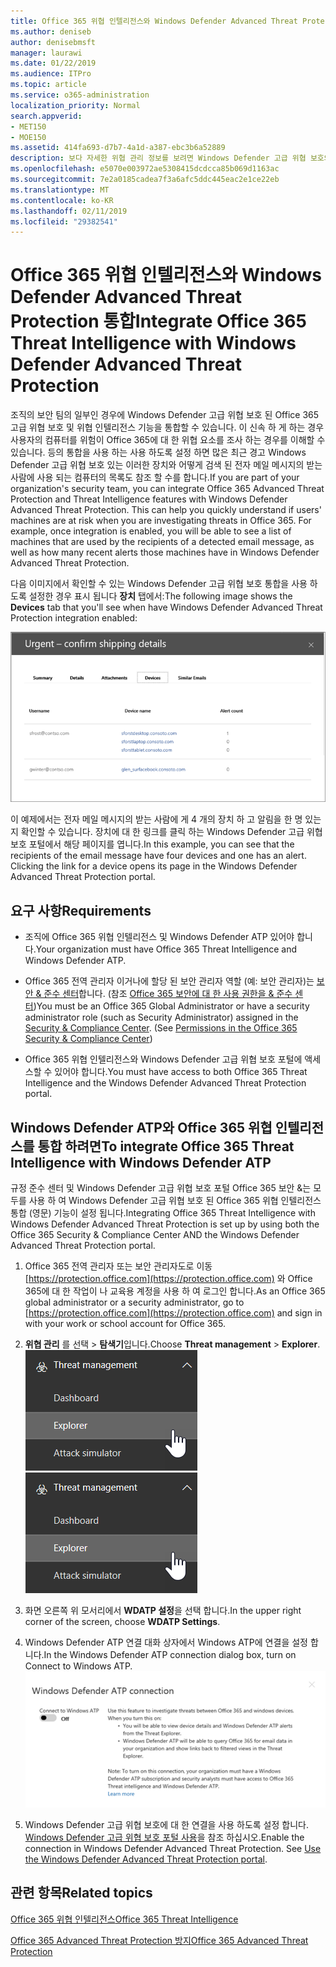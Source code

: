 ```yaml
---
title: Office 365 위협 인텔리전스와 Windows Defender Advanced Threat Protection 통합
ms.author: deniseb
author: denisebmsft
manager: laurawi
ms.date: 01/22/2019
ms.audience: ITPro
ms.topic: article
ms.service: o365-administration
localization_priority: Normal
search.appverid:
- MET150
- MOE150
ms.assetid: 414fa693-d7b7-4a1d-a387-ebc3b6a52889
description: 보다 자세한 위협 관리 정보를 보려면 Windows Defender 고급 위협 보호와 Office 365 고급 위협 보호를 통합 합니다.
ms.openlocfilehash: e5070e003972ae5308415dcdcca85b069d1163ac
ms.sourcegitcommit: 7e2a0185cadea7f3a6afc5ddc445eac2e1ce22eb
ms.translationtype: MT
ms.contentlocale: ko-KR
ms.lasthandoff: 02/11/2019
ms.locfileid: "29382541"
---
```

# <a name="integrate-office-365-threat-intelligence-with-windows-defender-advanced-threat-protection"></a><span data-ttu-id="e30e9-103">Office 365 위협 인텔리전스와 Windows Defender Advanced Threat Protection 통합</span><span class="sxs-lookup"><span data-stu-id="e30e9-103">Integrate Office 365 Threat Intelligence with Windows Defender Advanced Threat Protection</span></span>

<span data-ttu-id="e30e9-p101">조직의 보안 팀의 일부인 경우에 Windows Defender 고급 위협 보호 된 Office 365 고급 위협 보호 및 위협 인텔리전스 기능을 통합할 수 있습니다. 이 신속 하 게 하는 경우 사용자의 컴퓨터를 위험이 Office 365에 대 한 위협 요소를 조사 하는 경우를 이해할 수 있습니다. 등의 통합을 사용 하는 사용 하도록 설정 하면 많은 최근 경고 Windows Defender 고급 위협 보호 있는 이러한 장치와 어떻게 검색 된 전자 메일 메시지의 받는 사람에 사용 되는 컴퓨터의 목록도 참조 할 수를 합니다.</span><span class="sxs-lookup"><span data-stu-id="e30e9-p101">If you are part of your organization's security team, you can integrate Office 365 Advanced Threat Protection and Threat Intelligence features with Windows Defender Advanced Threat Protection. This can help you quickly understand if users' machines are at risk when you are investigating threats in Office 365. For example, once integration is enabled, you will be able to see a list of machines that are used by the recipients of a detected email message, as well as how many recent alerts those machines have in Windows Defender Advanced Threat Protection.</span></span>
  
<span data-ttu-id="e30e9-107">다음 이미지에서 확인할 수 있는 Windows Defender 고급 위협 보호 통합을 사용 하도록 설정한 경우 표시 됩니다 **장치** 탭에서:</span><span class="sxs-lookup"><span data-stu-id="e30e9-107">The following image shows the **Devices** tab that you'll see when have Windows Defender Advanced Threat Protection integration enabled:</span></span> 
  
![Windows Defender ATP 사용 하는 경우 알림 사용 하는 컴퓨터의 목록을 볼 수 있습니다.](media/fec928ea-8f0c-44d7-80b9-a2e0a8cd4e89.PNG)
  
<span data-ttu-id="e30e9-p102">이 예제에서는 전자 메일 메시지의 받는 사람에 게 4 개의 장치 하 고 알림을 한 명 있는지 확인할 수 있습니다. 장치에 대 한 링크를 클릭 하는 Windows Defender 고급 위협 보호 포털에서 해당 페이지를 엽니다.</span><span class="sxs-lookup"><span data-stu-id="e30e9-p102">In this example, you can see that the recipients of the email message have four devices and one has an alert. Clicking the link for a device opens its page in the Windows Defender Advanced Threat Protection portal.</span></span>
  
## <a name="requirements"></a><span data-ttu-id="e30e9-111">요구 사항</span><span class="sxs-lookup"><span data-stu-id="e30e9-111">Requirements</span></span>

- <span data-ttu-id="e30e9-112">조직에 Office 365 위협 인텔리전스 및 Windows Defender ATP 있어야 합니다.</span><span class="sxs-lookup"><span data-stu-id="e30e9-112">Your organization must have Office 365 Threat Intelligence and Windows Defender ATP.</span></span>
    
- <span data-ttu-id="e30e9-p103">Office 365 전역 관리자 이거나에 할당 된 보안 관리자 역할 (예: 보안 관리자)는 [보안 &amp; 준수 센터](https://protection.office.com)합니다. (참조 [Office 365 보안에 대 한 사용 권한을 &amp; 준수 센터](permissions-in-the-security-and-compliance-center.md))</span><span class="sxs-lookup"><span data-stu-id="e30e9-p103">You must be an Office 365 Global Administrator or have a security administrator role (such as Security Administrator) assigned in the [Security &amp; Compliance Center](https://protection.office.com). (See [Permissions in the Office 365 Security &amp; Compliance Center](permissions-in-the-security-and-compliance-center.md))</span></span>
    
- <span data-ttu-id="e30e9-115">Office 365 위협 인텔리전스와 Windows Defender 고급 위협 보호 포털에 액세스할 수 있어야 합니다.</span><span class="sxs-lookup"><span data-stu-id="e30e9-115">You must have access to both Office 365 Threat Intelligence and the Windows Defender Advanced Threat Protection portal.</span></span>
    
## <a name="to-integrate-office-365-threat-intelligence-with-windows-defender-atp"></a><span data-ttu-id="e30e9-116">Windows Defender ATP와 Office 365 위협 인텔리전스를 통합 하려면</span><span class="sxs-lookup"><span data-stu-id="e30e9-116">To integrate Office 365 Threat Intelligence with Windows Defender ATP</span></span>

<span data-ttu-id="e30e9-117">규정 준수 센터 및 Windows Defender 고급 위협 보호 포털 Office 365 보안 &는 모두를 사용 하 여 Windows Defender 고급 위협 보호 된 Office 365 위협 인텔리전스 통합 (영문) 기능이 설정 됩니다.</span><span class="sxs-lookup"><span data-stu-id="e30e9-117">Integrating Office 365 Threat Intelligence with Windows Defender Advanced Threat Protection is set up by using both the Office 365 Security & Compliance Center AND the Windows Defender Advanced Threat Protection portal.</span></span>
  
1. <span data-ttu-id="e30e9-118">Office 365 전역 관리자 또는 보안 관리자도로 이동 [https://protection.office.com](https://protection.office.com) 와 Office 365에 대 한 작업이 나 교육용 계정을 사용 하 여 로그인 합니다.</span><span class="sxs-lookup"><span data-stu-id="e30e9-118">As an Office 365 global administrator or a security administrator, go to [https://protection.office.com](https://protection.office.com) and sign in with your work or school account for Office 365.</span></span> 
    
2. <span data-ttu-id="e30e9-119">**위협 관리** 를 선택 \> **탐색기**입니다.</span><span class="sxs-lookup"><span data-stu-id="e30e9-119">Choose **Threat management** \> **Explorer**.</span></span><br><span data-ttu-id="e30e9-120">![위협 관리 메뉴에서 탐색기](media/ThreatMgmt-Explorer-nav.png)</span><span class="sxs-lookup"><span data-stu-id="e30e9-120">![Explorer in Threat Management menu](media/ThreatMgmt-Explorer-nav.png)</span></span><br>
    
3. <span data-ttu-id="e30e9-121">화면 오른쪽 위 모서리에서 **WDATP 설정**을 선택 합니다.</span><span class="sxs-lookup"><span data-stu-id="e30e9-121">In the upper right corner of the screen, choose **WDATP Settings**.</span></span>
    
4. <span data-ttu-id="e30e9-122">Windows Defender ATP 연결 대화 상자에서 Windows ATP에 연결을 설정 합니다.</span><span class="sxs-lookup"><span data-stu-id="e30e9-122">In the Windows Defender ATP connection dialog box, turn on Connect to Windows ATP.</span></span><br>![Windows Defender ATP 연결](media/Explorer-WDATPConnection-dialog.png)<br>
    
5. <span data-ttu-id="e30e9-p104">Windows Defender 고급 위협 보호에 대 한 연결을 사용 하도록 설정 합니다. [Windows Defender 고급 위협 보호 포털 사용](https://go.microsoft.com/fwlink/?linkid=859690)을 참조 하십시오.</span><span class="sxs-lookup"><span data-stu-id="e30e9-p104">Enable the connection in Windows Defender Advanced Threat Protection. See [Use the Windows Defender Advanced Threat Protection portal](https://go.microsoft.com/fwlink/?linkid=859690).</span></span>

  
## <a name="related-topics"></a><span data-ttu-id="e30e9-126">관련 항목</span><span class="sxs-lookup"><span data-stu-id="e30e9-126">Related topics</span></span>

[<span data-ttu-id="e30e9-127">Office 365 위협 인텔리전스</span><span class="sxs-lookup"><span data-stu-id="e30e9-127">Office 365 Threat Intelligence</span></span>](office-365-ti.md)
  
[<span data-ttu-id="e30e9-128">Office 365 Advanced Threat Protection 방지</span><span class="sxs-lookup"><span data-stu-id="e30e9-128">Office 365 Advanced Threat Protection</span></span>](office-365-atp.md)
  

